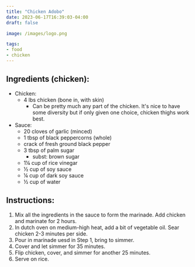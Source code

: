 ```yaml
---
title: "Chicken Adobo"
date: 2023-06-17T16:39:03-04:00
draft: false

image: /images/logo.png

tags:
- food
- chicken
---
```


## Ingredients (chicken):
- Chicken:
    - 4 lbs chicken (bone in, with skin)
        - Can be pretty much any part of the chicken. It's nice to have some diversity but if only given one choice, chicken thighs work best.
- Sauce:
    - 20 cloves of garlic (minced)
    - 1 tbsp of black peppercorns (whole)
    - crack of fresh ground black pepper
    - 3 tbsp of palm sugar
        - subst: brown sugar
    - 1&frac14; cup of rice vinegar
    - &frac12; cup of soy sauce
    - &frac14; cup of dark soy sauce
    - &frac12; cup of water

## Instructions:
1. Mix all the ingredients in the sauce to form the marinade. Add chicken and marinate for 2 hours.
1. In dutch oven on medium-high heat, add a bit of vegetable oil. Sear chicken 2-3 minutes per side.
1. Pour in marinade uesd in Step 1, bring to simmer. 
1. Cover and let simmer for 35 minutes.
1. Flip chicken, cover, and simmer for another 25 minutes.
1. Serve on rice.
